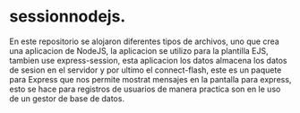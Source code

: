# sessionnodejs.

En este repositorio se alojaron diferentes tipos de archivos, uno que crea una aplicacion de NodeJS, la aplicacion 
se utilizo para la plantilla EJS, tambien use express-session, esta aplicacion los datos almacena los datos de sesion
en el servidor y por ultimo el connect-flash, este es un paquete para Express que nos permite mostrat mensajes
en la pantalla para express, esto se hace para registros de usuarios de manera practica son en le uso de un gestor de base
de datos.
